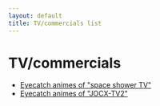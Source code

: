 ```yaml
---
layout: default
title: TV/commercials list
---
```


# TV/commercials
- [Eyecatch animes of "space shower TV"](/posts/5.html)
- [Eyecatch animes of "JOCX-TV2"](/posts/6.html)